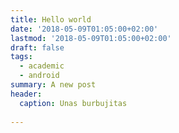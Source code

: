 ```yaml
---
title: Hello world
date: '2018-05-09T01:05:00+02:00'
lastmod: '2018-05-09T01:05:00+02:00'
draft: false
tags:
  - academic
  - android
summary: A new post
header:
  caption: Unas burbujitas
 
---
```

